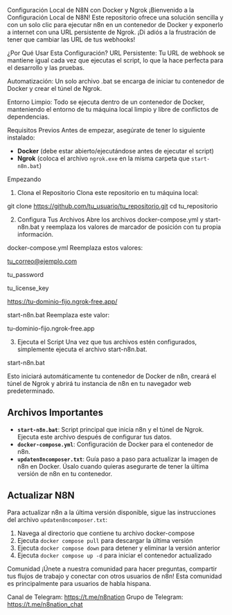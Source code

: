 Configuración Local de N8N con Docker y Ngrok
¡Bienvenido a la Configuración Local de N8N! Este repositorio ofrece una solución sencilla y con un solo clic para ejecutar n8n en un contenedor de Docker y exponerlo a internet con una URL persistente de Ngrok. ¡Di adiós a la frustración de tener que cambiar las URL de tus webhooks!

¿Por Qué Usar Esta Configuración?
URL Persistente: Tu URL de webhook se mantiene igual cada vez que ejecutas el script, lo que la hace perfecta para el desarrollo y las pruebas.

Automatización: Un solo archivo .bat se encarga de iniciar tu contenedor de Docker y crear el túnel de Ngrok.

Entorno Limpio: Todo se ejecuta dentro de un contenedor de Docker, manteniendo el entorno de tu máquina local limpio y libre de conflictos de dependencias.

Requisitos Previos
Antes de empezar, asegúrate de tener lo siguiente instalado:

- **Docker** (debe estar abierto/ejecutándose antes de ejecutar el script)
- **Ngrok** (coloca el archivo `ngrok.exe` en la misma carpeta que `start-n8n.bat`)

Empezando
1. Clona el Repositorio
Clona este repositorio en tu máquina local:

git clone https://github.com/tu_usuario/tu_repositorio.git
cd tu_repositorio

2. Configura Tus Archivos
Abre los archivos docker-compose.yml y start-n8n.bat y reemplaza los valores de marcador de posición con tu propia información.

docker-compose.yml
Reemplaza estos valores:

tu_correo@ejemplo.com

tu_password

tu_license_key

https://tu-dominio-fijo.ngrok-free.app/

start-n8n.bat
Reemplaza este valor:

tu-dominio-fijo.ngrok-free.app

3. Ejecuta el Script
Una vez que tus archivos estén configurados, simplemente ejecuta el archivo start-n8n.bat.

start-n8n.bat

Esto iniciará automáticamente tu contenedor de Docker de n8n, creará el túnel de Ngrok y abrirá tu instancia de n8n en tu navegador web predeterminado.

## Archivos Importantes

- **`start-n8n.bat`**: Script principal que inicia n8n y el túnel de Ngrok. Ejecuta este archivo después de configurar tus datos.
- **`docker-compose.yml`**: Configuración de Docker para el contenedor de n8n.
- **`updaten8ncomposer.txt`**: Guía paso a paso para actualizar la imagen de n8n en Docker. Úsalo cuando quieras asegurarte de tener la última versión de n8n en tu contenedor.

## Actualizar N8N

Para actualizar n8n a la última versión disponible, sigue las instrucciones del archivo `updaten8ncomposer.txt`:

1. Navega al directorio que contiene tu archivo docker-compose
2. Ejecuta `docker compose pull` para descargar la última versión
3. Ejecuta `docker compose down` para detener y eliminar la versión anterior
4. Ejecuta `docker compose up -d` para iniciar el contenedor actualizado

Comunidad
¡Únete a nuestra comunidad para hacer preguntas, compartir tus flujos de trabajo y conectar con otros usuarios de n8n! Esta comunidad es principalmente para usuarios de habla hispana.

Canal de Telegram: https://t.me/n8nation
Grupo de Telegram: https://t.me/n8nation_chat
